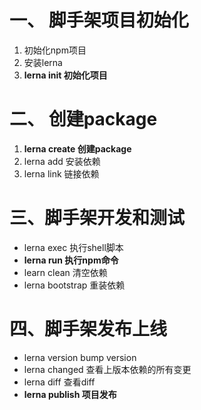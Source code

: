 # 一、 脚手架项目初始化
1. 初始化npm项目
2. 安装lerna
3. **lerna init 初始化项目**

# 二、 创建package
1. **lerna create 创建package**
2. lerna add 安装依赖
3. lerna link 链接依赖

# 三、脚手架开发和测试
- lerna exec 执行shell脚本
- **lerna run 执行npm命令**
- learn clean 清空依赖
- lerna bootstrap 重装依赖


# 四、脚手架发布上线
- lerna version bump version
- lerna changed 查看上版本依赖的所有变更
- lerna diff 查看diff
- **lerna publish 项目发布**